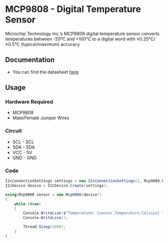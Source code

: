 # MCP9808 - Digital Temperature Sensor

Microchip Technology Inc.’s MCP9808 digital temperature sensor converts temperatures between -20°C and +100°C to a digital word with ±0.25°C/±0.5°C (typical/maximum) accuracy

## Documentation

- You can find the datasheet [here](http://ww1.microchip.com/downloads/en/DeviceDoc/25095A.pdf)

## Usage

### Hardware Required

* MCP9808
* Male/Female Jumper Wires

### Circuit

* SCL - SCL
* SDA - SDA
* VCC - 5V
* GND - GND

### Code

```csharp
I2cConnectionSettings settings = new I2cConnectionSettings(1, Mcp9808.DefaultI2cAddress);
I2cDevice device = I2cDevice.Create(settings);

using(Mcp9808 sensor = new Mcp9808(device))
{
    while (true)
    {
        Console.WriteLine($"Temperature: {sensor.Temperature.Celsius} ℃");
        Console.WriteLine();

        Thread.Sleep(1000);
    }
}
```
